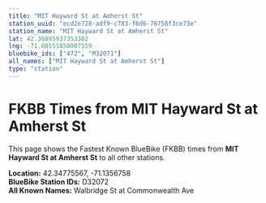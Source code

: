 ```yaml
---
title: "MIT Hayward St at Amherst St"
station_uuid: "ecd2e728-adf9-c783-f6d6-76758f3ce73e"
station_name: "MIT Hayward St at Amherst St"
lat: 42.36085937353302
lng: -71.08551858007559
bluebike_ids: ["472", "M32071"]
all_names: ["MIT Hayward St at Amherst St"]
type: "station"
---
```


# FKBB Times from MIT Hayward St at Amherst St

This page shows the Fastest Known BlueBike (FKBB) times from **MIT Hayward St at Amherst St** to all other stations.

**Location:** 42.34775567, -71.1356758  
**BlueBike Station IDs:** D32072  
**All Known Names:** Walbridge St at Commonwealth Ave

